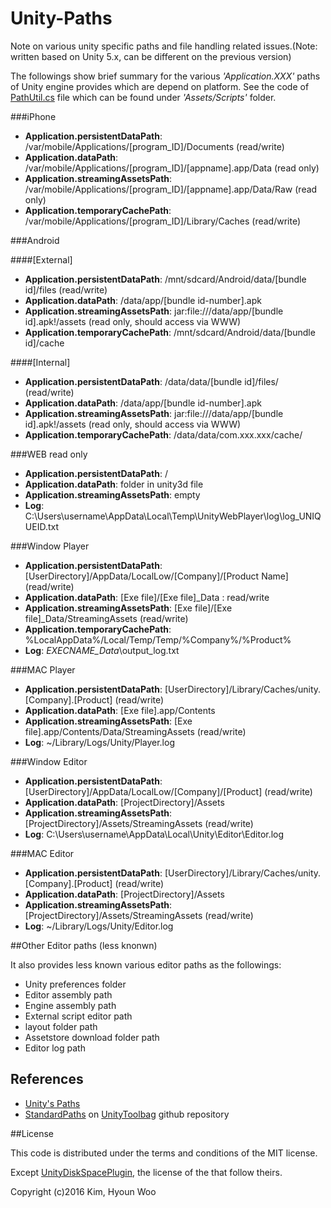 # Unity-Paths
Note on various unity specific paths and file handling related issues.(Note: written based on Unity 5.x, can be different on the previous version)

The followings show brief summary for the various *'Application.XXX'* paths of Unity engine provides which are depend on platform. See the code of [PathUtil.cs](https://github.com/kimsama/Unity-Paths/blob/master/Assets/Scripts/PathUtil.cs) file which can be found under *'Assets/Scripts'* folder. 

###iPhone

* **Application.persistentDataPath**: /var/mobile/Applications/[program_ID]/Documents  (read/write)
* **Application.dataPath**: /var/mobile/Applications/[program_ID]/[appname].app/Data  (read only)
* **Application.streamingAssetsPath**: /var/mobile/Applications/[program_ID]/[appname].app/Data/Raw   (read only)
* **Application.temporaryCachePath**: /var/mobile/Applications/[program_ID]/Library/Caches  (read/write)

###Android

####[External]
* **Application.persistentDataPath**: /mnt/sdcard/Android/data/[bundle id]/files  (read/write)
* **Application.dataPath**: /data/app/[bundle id-number].apk
* **Application.streamingAssetsPath**: jar:file:///data/app/[bundle id].apk!/assets  (read only, should access via WWW)
* **Application.temporaryCachePath**: /mnt/sdcard/Android/data/[bundle id]/cache

####[Internal]
* **Application.persistentDataPath**: /data/data/[bundle id]/files/  (read/write)
* **Application.dataPath**: /data/app/[bundle id-number].apk
* **Application.streamingAssetsPath**: jar:file:///data/app/[bundle id].apk!/assets  (read only, should access via WWW)
* **Application.temporaryCachePath**: /data/data/com.xxx.xxx/cache/

###WEB
read only

* **Application.persistentDataPath**: /
* **Application.dataPath**: folder in unity3d file
* **Application.streamingAssetsPath**: empty
* **Log**: C:\Users\username\AppData\Local\Temp\UnityWebPlayer\log\log_UNIQUEID.txt

###Window Player
* **Application.persistentDataPath**: [UserDirectory]/AppData/LocalLow/[Company]/[Product Name]  (read/write)
* **Application.dataPath**: [Exe file]/[Exe file]_Data : read/write
* **Application.streamingAssetsPath**: [Exe file]/[Exe file]_Data/StreamingAssets  (read/write)
* **Application.temporaryCachePath**: %LocalAppData%/Local/Temp/Temp/%Company%/%Product%
* **Log**: _EXECNAME_Data_\output_log.txt

###MAC Player
* **Application.persistentDataPath**: [UserDirectory]/Library/Caches/unity.[Company].[Product] (read/write)
* **Application.dataPath**: [Exe file].app/Contents
* **Application.streamingAssetsPath**: [Exe file].app/Contents/Data/StreamingAssets (read/write)
* **Log**: ~/Library/Logs/Unity/Player.log

###Window Editor
* **Application.persistentDataPath**: [UserDirectory]/AppData/LocalLow/[Company]/[Product]  (read/write)
* **Application.dataPath**: [ProjectDirectory]/Assets
* **Application.streamingAssetsPath**: [ProjectDirectory]/Assets/StreamingAssets	 (read/write)
* **Log**: C:\Users\username\AppData\Local\Unity\Editor\Editor.log

###MAC Editor
* **Application.persistentDataPath**: [UserDirectory]/Library/Caches/unity.[Company].[Product]  (read/write)
* **Application.dataPath**: [ProjectDirectory]/Assets
* **Application.streamingAssetsPath**: [ProjectDirectory]/Assets/StreamingAssets  (read/write)
* **Log**: ~/Library/Logs/Unity/Editor.log

##Other Editor paths (less knonwn)

It also provides less known various editor paths as the followings:

* Unity preferences folder
* Editor assembly path
* Engine assembly path
* External script editor path
* layout folder path
* Assetstore download folder path
* Editor log path


## References

* [Unity's Paths](http://masa795.hatenablog.jp/entry/2013/05/14/100024)
* [StandardPaths](https://github.com/nickgravelyn/UnityToolbag/tree/master/StandardPaths) on [UnityToolbag](https://github.com/nickgravelyn/UnityToolbag) github repository


##License

This code is distributed under the terms and conditions of the MIT license.

Except [UnityDiskSpacePlugin](https://github.com/asus4/UnityDiskSpacePlugin), the license of the that follow theirs.

Copyright (c)2016 Kim, Hyoun Woo
